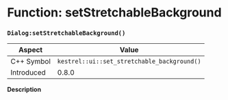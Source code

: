 
# Function: setStretchableBackground
### `Dialog:setStretchableBackground()`

| Aspect | Value |
| --- | --- |
| C++ Symbol | `kestrel::ui::set_stretchable_background()` |
| Introduced | 0.8.0 |

**Description**


